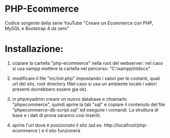 # PHP-Ecommerce
Codice sorgente della serie YouTube "Creare un Ecommerce con PHP, MySQL e Bootstrap 4 da zero"

# Installazione:
1) copiare la cartella "php-ecommerce" nella root del webserver: 
nel caso si usa xampp mettere la cartella nel percorso: "C:\xampp\htdocs"

2) modificare il file "inc/init.php" impostando i valori per le costanti, quali url del sito, root directory
(Nel caso si usa un ambiente locale i valori presenti dovrebbero essere gia ok).

3) in phpmyadmin creare un nuovo database e chiamarlo "phpecommerce", quindi aprire la tab "sql" e copiare il contenuto del file "phpecommerce-db-script.sql" ed eseguire i comandi. La struttura di base e i dati di prova saranno così inseriti.

4) aprire l'url dove è posizionato il sito (ad.es. http://localhost/php-ecommerce ) e il sito funzionerà 
